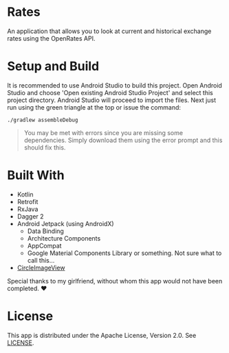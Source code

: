 # Rates #

An application that allows you to look at current and historical exchange rates using the OpenRates API. 

# Setup and Build #

It is recommended to use Android Studio to build this project. Open Android Studio and choose 'Open existing Android Studio Project' and select this project directory. Android Studio will proceed to import the files. Next just run using the green triangle at the top or issue the command: 

`./gradlew assembleDebug`

> You may be met with errors since you are missing some dependencies. Simply download them using the error prompt and this should fix this.

# Built With #

* Kotlin
* Retrofit
* RxJava
* Dagger 2
* Android Jetpack (using AndroidX)
  * Data Binding
  * Architecture Components
  * AppCompat
  * Google Material Components Library or something. Not sure what to call this...
* [CircleImageView](https://github.com/hdodenhof/CircleImageView)

Special thanks to my girlfriend, without whom this app would not have been completed. :heart:

# License #

This app is distributed under the Apache License, Version 2.0. See [LICENSE](https://github.com/geeteshk/Rates/blob/master/LICENSE).